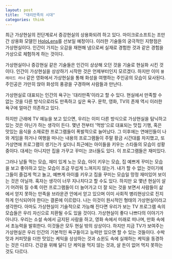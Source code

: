 ```yaml
---
layout: post
title:  "대리만족의 시대"
categories: think
---
```


최근 가상현실의 전단계로서 증강현실의 상용화되려 하고 있다. 마이크로소프트는 조만간 상용화 모델인 [HoloLens](https://goo.gl/JnkLyp)를 선보일 예정이다. 이러한 기술들의 궁극적인 지향점은 가상현실이다. 인간이 가지는 오감을 재현해 냄으로써 실재로 경험한 것과 같은 경험을 가상으로 체험하게 하는 것이다. 

가상현실이나 증강현실 같은 기술들은 인간이 상상해 오던 것을 기술로 현실화 시킨 것이다. 인간이 가상현실을 상상하기 시작한 것은 언제부터인지 모르겠다. 하지만 이미 `블레이드 러너` 같은 영화에서 가상현실을 통해 화성을 여행하는 주인공의 모습이 묘사된다. 주인공은 가만히 앉아 화성의 풍광을 구경하며 사람들과 만난다. 

가상현실로 대표되는 인간의 욕구는 '대리만족'이라고 할 수 있다. 현실에서 만족할 수 없는 것을 다른 방식으로라도 만족하고 싶은 욕구. 문학, 영화, TV의 존재 역시 이러한 욕구에 얼마간 의존하고 있다. 

하지만 근래에 TV 예능을 보고 있으면, 우리는 이미 다른 방식으로 가상현실을 탐닉하고 있는 것은 아닌가 하는 생각이 든다. 몇년 전부터 '먹방'으로 대표되는 맛집 기행, 혹은 맛있는 음식을 소재로한 프로그램들이 폭발적으로 늘어났다. 그 이후에는 연애인들이 나와 게임을 하거나 여행을 떠나는 내용의 프로그램들이 주말 황금 시간대를 차지했고, 또 가상연애 프로그램이 생기는가 싶더니 최근에는 아이들을 키우는 스타들의 모습이 성황 중이다. 대세는 아니지만 집을 가꾸고 꾸미는 코너들도 있다. 이 프로그램들은 재미있다. 

그러나 남들 먹는 모습, 재미 있게 노는 모습, 아이 키우는 모습, 집 예쁘게 꾸미는 모습을 보고 좋아하고 있는 모습이 조금 무섭게 느껴지지 않는가. 내가 할 수 없는 것이기에 그들이 즐겁게 먹고 놀고, 예쁘게 아이를 키우고 집을 꾸미는 모습일 망정 재미있어 보이는 것은 아닐까. 혹자는 생각이 너무 지나치다고 할 수도 있다. 하지만 요 몇년 현실이 살기 어려워 질 수록 이런 프로그램들이 더 늘어가고 더 잘 되는 것을 보면서 사람들이 삶에서 얻지 못하는 만족을 브라운관 안에서 얻고 있으며 이미 사회적 병리현상으로 진지하게 인식되어야 한다는 결론에 이르렀다. 
나는 이것이 원시적인 형태의 가상현실이라고 생각한다. 아마도 가상현실이 기술적으로 가능해 진다면 우리가 보는 TV 프로그램 속의 모습들은 우리 자신으로 치환될 수도 있을 것이다. 가상현실이 좋다 나쁘다의 이야기가 아니다. 우리는 소설 속에서 금지된 사람을 하고, 영화 속에서 미래로 떠나며, 만화 속에서 초능력을 발휘한다. 이것들은 모두 현실 밖의 상상이다. 하지만 지금 TV가 보여주는 가상현실은 우리 인간의 기본적인 욕구들이고 능력만 있으면 할 수 있는 것들이다. 수박맛과 커피맛을 더한 맛있는 케익을 상상하는 것과 쇼윈도 속에 실재하는 케익을 동경하는 것은 다르다. 건강을 위해 달디 단 케익을 먹지 않는 것과, 살 돈이 없어 먹지 못하는 것도 다르다. 
